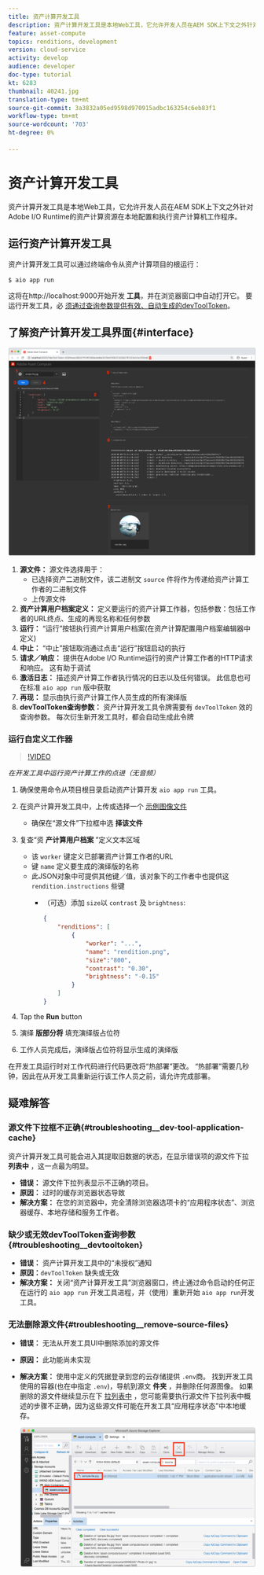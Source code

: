 ```yaml
---
title: 资产计算开发工具
description: 资产计算开发工具是本地Web工具，它允许开发人员在AEM SDK上下文之外针对Adobe I/O Runtime的资产计算资源在本地配置和执行资产计算机工作程序。
feature: asset-compute
topics: renditions, development
version: cloud-service
activity: develop
audience: developer
doc-type: tutorial
kt: 6283
thumbnail: 40241.jpg
translation-type: tm+mt
source-git-commit: 3a3832a05ed9598d970915adbc163254c6eb83f1
workflow-type: tm+mt
source-wordcount: '703'
ht-degree: 0%

---
```



# 资产计算开发工具

资产计算开发工具是本地Web工具，它允许开发人员在AEM SDK上下文之外针对Adobe I/O Runtime的资产计算资源在本地配置和执行资产计算机工作程序。

## 运行资产计算开发工具

资产计算开发工具可以通过终端命令从资产计算项目的根运行：

```
$ aio app run
```

这将在http://localhost:9000开始开发 __工具__，并在浏览器窗口中自动打开它。 要运行开发工具，必 [须通过查询参数提供有效、自动生成的devToolToken](#troubleshooting__devtooltoken)。

## 了解资产计算开发工具界面{#interface}

![资产计算开发工具](./assets/development-tool/asset-compute-dev-tool.png)

1. __源文件：__ 源文件选择用于：
   + 已选择资产二进制文件，该二进制文 `source` 件将作为传递给资产计算工作者的二进制文件
   + 上传源文件
1. __资产计算用户档案定义：__ 定义要运行的资产计算工作器，包括参数：包括工作者的URL终点、生成的再现名称和任何参数
1. __运行：__ “运行”按钮执行资产计算用户档案(在资产计算配置用户档案编辑器中定义)
1. __中止：__ “中止”按钮取消通过点击“运行”按钮启动的执行
1. __请求／响应：__ 提供在Adobe I/O Runtime运行的资产计算工作者的HTTP请求和响应。 这有助于调试
1. __激活日志：__ 描述资产计算工作者执行情况的日志以及任何错误。 此信息也可在标准 `aio app run` 版中获取
1. __再现：__ 显示由执行资产计算工作人员生成的所有演绎版
1. __devToolToken查询参数：__ 资产计算开发工具令牌需要有 `devToolToken` 效的查询参数。 每次衍生新开发工具时，都会自动生成此令牌

### 运行自定义工作器

>[!VIDEO](https://video.tv.adobe.com/v/40241?quality=12&learn=on)

_在开发工具中运行资产计算工作的点进（无音频）_

1. 确保使用命令从项目根目录启动资产计算开发 `aio app run` 工具。
1. 在资产计算开发工具中，上传或选择一个 [示例图像文件](../assets/samples/sample-file.jpg)
   + 确保在“源文件”下拉框中选 __择该文件__
1. 复查“资 __产计算用户档案__ ”定义文本区域
   + 该 `worker` 键定义已部署资产计算工作者的URL
   + 键 `name` 定义要生成的演绎版的名称
   + 此JSON对象中可提供其他键／值，该对象下的工作者中也提供这 `rendition.instructions` 些键
      + （可选）添加 `size`以 `contrast` 及 `brightness`:

         ```json
         {
             "renditions": [
                 {
                     "worker": "...",
                     "name": "rendition.png",
                     "size":"800",
                     "contrast": "0.30",
                     "brightness": "-0.15"
                 }
             ]
         }
         ```

1. Tap the __Run__ button
1. 演绎 __版部分将__ 填充演绎版占位符
1. 工作人员完成后，演绎版占位符将显示生成的演绎版

在开发工具运行时对工作代码进行代码更改将“热部署”更改。 “热部署”需要几秒钟，因此在从开发工具重新运行该工作人员之前，请允许完成部署。

## 疑难解答

### 源文件下拉框不正确{#troubleshooting__dev-tool-application-cache}

资产计算开发工具可能会进入其提取旧数据的状态，在显示错误项的源文件下拉 __列表中__ ，这一点最为明显。

+ __错误：__ 源文件下拉列表显示不正确的项目。
+ __原因：__ 过时的缓存浏览器状态导致
+ __解决方案：__ 在您的浏览器中，完全清除浏览器选项卡的“应用程序状态”、浏览器缓存、本地存储和服务工作者。

### 缺少或无效devToolToken查询参数{#troubleshooting__devtooltoken}

+ __错误：__ 资产计算开发工具中的“未授权”通知
+ __原因：__`devToolToken` 缺失或无效
+ __解决方案：__ 关闭“资产计算开发工具”浏览器窗口，终止通过命令启动的任何正在运行的 `aio app run` 开发工具进程，并（使用）重新开始 `aio app run`开发工具。

### 无法删除源文件{#troubleshooting__remove-source-files}

+ __错误：__ 无法从开发工具UI中删除添加的源文件
+ __原因：__ 此功能尚未实现
+ __解决方案：__ 使用中定义的凭据登录到您的云存储提供 `.env`商。 找到开发工具使用的容器(也在中指定 `.env`)，导航到源文 __件夹__ ，并删除任何源图像。 如果删除的源文件继续显示在下 [拉列表中](#troubleshooting__dev-tool-application-cache) ，您可能需要执行源文件下拉列表中概述的步骤不正确，因为这些源文件可能在开发工具“应用程序状态”中本地缓存。

   ![Microsoft Azure Blob存储](./assets/development-tool/troubleshooting__remove-source-files.png)
